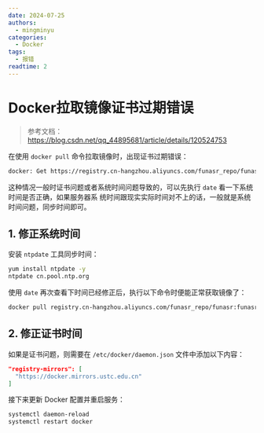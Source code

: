 ```yaml
---
date: 2024-07-25
authors:
  - mingminyu
categories:
  - Docker
tags:
  - 报错
readtime: 2
---
```


# Docker拉取镜像证书过期错误

> 参考文档：https://blog.csdn.net/qq_44895681/article/details/120524753

在使用 `docker pull` 命令拉取镜像时，出现证书过期错误：

```bash title="错误信息"
docker: Get https://registry.cn-hangzhou.aliyuncs.com/funasr_repo/funasr:funasr-runtime-sdk-online-cpu-0.1.12: x509: certificate has expired or is not yet valid.
```

这种情况一般时证书问题或者系统时间问题导致的，可以先执行 `date` 看一下系统时间是否正确，如果服务器系
统时间跟现实实际时间对不上的话，一般就是系统时间问题，同步时间即可。

## 1. 修正系统时间

安装 `ntpdate` 工具同步时间：

```bash
yum install ntpdate -y
ntpdate cn.pool.ntp.org
```

使用 `date` 再次查看下时间已经修正后，执行以下命令时便能正常获取镜像了：

```bash
docker pull registry.cn-hangzhou.aliyuncs.com/funasr_repo/funasr:funasr-runtime-sdk-online-cpu-0.1.12
```

## 2. 修正证书时间

如果是证书问题，则需要在 `/etc/docker/daemon.json` 文件中添加以下内容：

```json
"registry-mirrors": [
  "https://docker.mirrors.ustc.edu.cn"
]
```

接下来更新 Docker 配置并重启服务：

```bash
systemctl daemon-reload
systemctl restart docker
```

